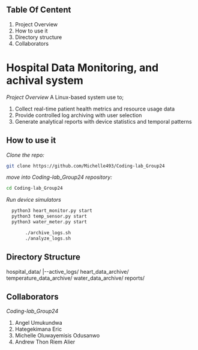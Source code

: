 ## Table Of Centent
1) Project Overview
2) How to use it
3) Directory structure
4) Collaborators

# Hospital Data Monitoring, and achival system

*Project Overview*
A Linux-based system use to;
1) Collect real-time patient health metrics and resource usage data
2) Provide controlled log archiving with user selection
3) Generate analytical reports with device statistics and temporal patterns

## How to use it
*Clone the repo:*
```bash
git clone https://github.com/Michelle493/Coding-lab_Group24
```

*move into Coding-lab_Group24 repository:*
```bash
cd Coding-lab_Group24
```

*Run device simulators*
 ```bash
   python3 heart_monitor.py start
   python3 temp_sensor.py start
   python3 water_meter.py start

        ./archive_logs.sh
        ./analyze_logs.sh
```

## Directory Structure
hospital_data/
 |--active_logs/
heart_data_archive/
temperature_data_archive/
water_data_archive/
reports/

## Collaborators
*Coding-lab_Group24*
 1) Angel Umukundwa
 2) Hategekimana Eric
 3) Michelle Oluwayemisis Odusanwo
 4) Andrew Thon Riem Alier

